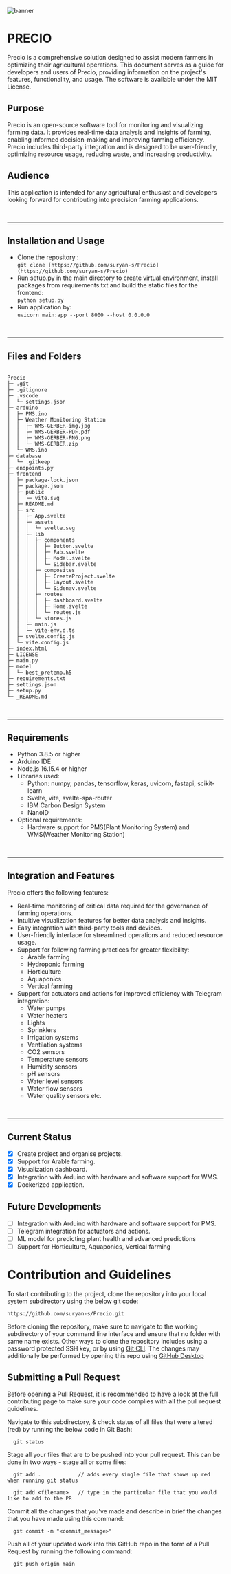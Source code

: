 ![banner](https://user-images.githubusercontent.com/76394506/222950283-fcc97ccc-d39b-4c47-a2cb-87569b960b44.png)

<p align='center'>
    <h1><strong>PRECIO</strong></h1>
</p>

Precio is a comprehensive solution designed to assist modern farmers in optimizing their agricultural operations. This document serves as a guide for developers and users of Precio, providing information on the project's features, functionality, and usage.                                 The software is available under the MIT License.

## Purpose

Precio is an open-source software tool for monitoring and visualizing farming data. It provides real-time data analysis and insights of farming, enabling informed decision-making and improving farming efficiency. Precio includes third-party integration and is designed to be user-friendly, optimizing resource usage, reducing waste, and increasing productivity.

## Audience

This application is intended for any agricultural enthusiast and developers looking forward for contributing into precision farming applications.

</br>
<hr/>

## Installation and Usage

- Clone the repository :\
  `git clone [https://github.com/suryan-s/Precio](https://github.com/suryan-s/Precio)`
- Run setup.py in the main directory to create virtual environment, install packages from requirements.txt and build the static files for the frontend:\
  `python setup.py`
- Run application by:\
  `uvicorn main:app --port 8000 --host 0.0.0.0`
</br>

<hr/>

## Files and Folders

```

Precio
├─ .git
├─ .gitignore
├─ .vscode
│  └─ settings.json
├─ arduino
│  ├─ PMS.ino
│  ├─ Weather Monitoring Station
│  │  ├─ WMS-GERBER-img.jpg
│  │  ├─ WMS-GERBER-PDF.pdf
│  │  ├─ WMS-GERBER-PNG.png
│  │  └─ WMS-GERBER.zip
│  └─ WMS.ino
├─ database
│  └─ .gitkeep
├─ endpoints.py
├─ frontend
│  ├─ package-lock.json
│  ├─ package.json
│  ├─ public
│  │  └─ vite.svg
│  ├─ README.md
│  ├─ src
│  │  ├─ App.svelte
│  │  ├─ assets
│  │  │  └─ svelte.svg
│  │  ├─ lib
│  │  │  ├─ components
│  │  │  │  ├─ Button.svelte
│  │  │  │  ├─ Fab.svelte
│  │  │  │  ├─ Modal.svelte
│  │  │  │  └─ Sidebar.svelte
│  │  │  ├─ composites
│  │  │  │  ├─ CreateProject.svelte
│  │  │  │  ├─ Layout.svelte
│  │  │  │  └─ Sidenav.svelte
│  │  │  ├─ routes
│  │  │  │  ├─ dashboard.svelte
│  │  │  │  ├─ Home.svelte
│  │  │  │  └─ routes.js
│  │  │  └─ stores.js
│  │  ├─ main.js
│  │  └─ vite-env.d.ts
│  ├─ svelte.config.js
│  └─ vite.config.js
├─ index.html
├─ LICENSE
├─ main.py
├─ model
│  └─ best_pretemp.h5
├─ requirements.txt
├─ settings.json
├─ setup.py
└─ _README.md

```

</br>

<hr/>

## Requirements

- Python 3.8.5 or higher
- Arduino IDE
- Node.js 16.15.4 or higher
- Libraries used:
  - Python: numpy, pandas, tensorflow, keras, uvicorn, fastapi, scikit-learn
  - Svelte, vite, svelte-spa-router
  - IBM Carbon Design System
  - NanoID
- Optional requirements:
  - Hardware support for PMS(Plant Monitoring System) and WMS(Weather Monitoring Station)
</br>

<hr/>

## Integration and Features

Precio offers the following features:

- Real-time monitoring of critical data required for the governance of farming operations.
- Intuitive visualization features for better data analysis and insights.
- Easy integration with third-party tools and devices.
- User-friendly interface for streamlined operations and reduced resource usage.
- Support for following farming practices for greater flexibility:
  - Arable farming
  - Hydroponic farming
  - Horticulture
  - Aquaponics
  - Vertical farming
- Support for actuators and actions for improved efficiency with Telegram integration:
  - Water pumps
  - Water heaters
  - Lights
  - Sprinklers
  - Irrigation systems
  - Ventilation systems
  - CO2 sensors
  - Temperature sensors
  - Humidity sensors
  - pH sensors
  - Water level sensors
  - Water flow sensors
  - Water quality sensors etc.
</br>

<hr/>

## Current Status

- [x] Create project and organise projects.
- [x] Support for Arable farming.
- [x] Visualization dashboard.
- [x] Integration with Arduino with hardware and software support for WMS.
- [x] Dockerized application.

## Future Developments

- [ ] Integration with Arduino with hardware and software support for PMS.
- [ ] Telegram integration for actuators and actions.
- [ ] ML model for predicting plant health and advanced predictions
- [ ] Support for Horticulture, Aquaponics, Vertical farming

# Contribution and Guidelines

To start contributing to the project, clone the repository into your local system subdirectory using the below git code:

```
https://github.com/suryan-s/Precio.git
```

Before cloning the repository, make sure to navigate to the working subdirectory of your command line interface and ensure that no folder with same name exists. Other ways to clone the repository includes using a password protected SSH key, or by using [Git CLI](https://cli.github.com/). The changes may additionally be performed by opening this repo using [GitHub Desktop](https://desktop.github.com/)

## Submitting a Pull Request

Before opening a Pull Request, it is recommended to have a look at the full contributing page to make sure your code complies with all the pull request guidelines.

Navigate to this subdirectory, & check status of all files that were altered (red) by running the below code in Git Bash:

```
  git status
```

Stage all your files that are to be pushed into your pull request. This can be done in two ways - stage all or some files:

```
  git add .            // adds every single file that shows up red when running git status
```

```
  git add <filename>   // type in the particular file that you would like to add to the PR
```

Commit all the changes that you've made and describe in brief the changes that you have made using this command:

```
  git commit -m "<commit_message>"
```

Push all of your updated work into this GitHub repo in the form of a Pull Request by running the following command:

```
  git push origin main
```
